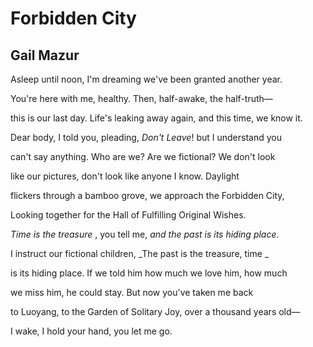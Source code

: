 # Forbidden City
## Gail Mazur
Asleep until noon, I'm dreaming
we've been granted another year.

You're here with me, healthy.
Then, half-awake, the half-truth—

this is our last day. Life's leaking
away again, and this time, we know it.

Dear body, I told you, pleading,
 _Don't Leave_! but I understand you

can't say anything. Who are we?
Are we fictional? We don't look

like our pictures, don't look like
anyone I know. Daylight

flickers through a bamboo grove,
we approach the Forbidden City,

Looking together for the Hall
of Fulfilling Original Wishes.

 _Time is the treasure_ , you tell me,
 _and the past is its hiding place_.

I instruct our fictional children,
 _The past is the treasure, time
_

is its hiding place. If we told him
how much we love him, how much

we miss him, he could stay.
But now you've taken me back

to Luoyang, to the Garden of Solitary Joy,
over a thousand years old—

I wake, I hold your hand, you let me go.